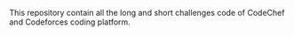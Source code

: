 This repository contain all the long and short challenges code of CodeChef and Codeforces coding platform.
